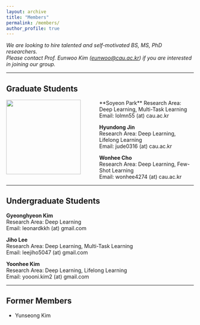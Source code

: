 ```yaml
---
layout: archive
title: "Members"
permalink: /members/
author_profile: true
---
```

*We are looking to hire talented and self-motivated BS, MS, PhD researchers.*      
*Please contact Prof. Eunwoo Kim (eunwoo@cau.ac.kr) if you are interested in joining our group.*

------
## Graduate Students
<img src='/images/profile.png' width="200" align="left" style="margin-right:50px">    
**Soyeon Park**      
Research Area: Deep Learning, Multi-Task Learning       
Email: lolmn55 (at) cau.ac.kr    

**Hyundong Jin**    
Research Area: Deep Learning, Lifelong Learning       
Email: jude0316 (at) cau.ac.kr    

**Wonhee Cho**      
Research Area: Deep Learning, Few-Shot Learning        
Email: wonhee4274 (at) cau.ac.kr     

------
## Undergraduate Students  
**Gyeonghyeon Kim**      
Research Area: Deep Learning       
Email: leonardkkh (at) gmail.com     

**Jiho Lee**        
Research Area: Deep Learning, Multi-Task Learning            
Email: leejiho5047 (at) gmail.com      

**Yoonhee Kim**       
Research Area: Deep Learning, Lifelong Learning           
Email: yoooni.kim2 (at) gmail.com      
  
------  
## Former Members   
- Yunseong Kim
